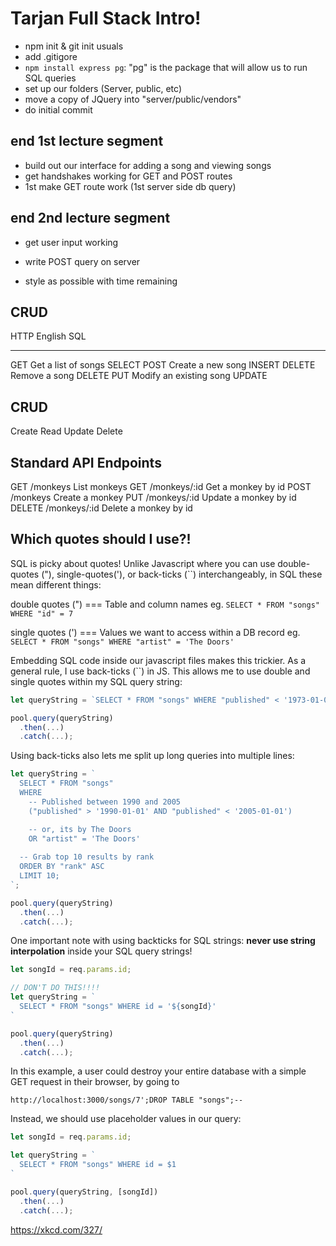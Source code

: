 Tarjan Full Stack Intro!
===

- npm init & git init usuals
- add .gitigore
- `npm install express pg`: "pg" is the package that will allow us to run SQL queries 
- set up our folders (Server, public, etc)
- move a copy of JQuery into "server/public/vendors"
- do initial commit

end 1st lecture segment
---

- build out our interface for adding a song and viewing songs
- get handshakes working for GET and POST routes
- 1st make GET route work (1st server side db query)


end 2nd lecture segment
---

- get user input working
- write POST query on server

- style as possible with time remaining


## CRUD

HTTP      English                       SQL
------    --------                      ------
GET       Get a list of songs           SELECT
POST      Create a new song             INSERT
DELETE    Remove a song                 DELETE
PUT       Modify an existing song       UPDATE


CRUD
------------------------
Create
Read
Update
Delete


Standard API Endpoints
------------------------
GET /monkeys          List monkeys
GET /monkeys/:id      Get a monkey by id
POST /monkeys         Create a monkey
PUT /monkeys/:id      Update a monkey by id
DELETE /monkeys/:id   Delete a monkey by id

## Which quotes should I use?!

SQL is picky about quotes! Unlike Javascript where you can use double-quotes ("), single-quotes('), or back-ticks (``) interchangeably, in SQL these mean different things:

double quotes (") === Table and column names
  eg. `SELECT * FROM "songs" WHERE "id" = 7`

single quotes (') === Values we want to access within a DB record
  eg. `SELECT * FROM "songs" WHERE "artist" = 'The Doors'`


Embedding SQL code inside our javascript files makes this trickier. As a general rule, I use back-ticks (``) in JS. This allows me to use double and single quotes within my SQL query string:

```js
let queryString = `SELECT * FROM "songs" WHERE "published" < '1973-01-01';`

pool.query(queryString)
  .then(...)
  .catch(...);
```

Using back-ticks also lets me split up long queries into multiple lines:

```js
let queryString = `
  SELECT * FROM "songs"
  WHERE 
    -- Published between 1990 and 2005
    ("published" > '1990-01-01' AND "published" < '2005-01-01')

    -- or, its by The Doors
    OR "artist" = 'The Doors'
  
  -- Grab top 10 results by rank
  ORDER BY "rank" ASC
  LIMIT 10;
`;

pool.query(queryString)
  .then(...)
  .catch(...);
```

One important note with using backticks for SQL strings: **never use string interpolation** inside your SQL query strings!

```js
let songId = req.params.id;

// DON'T DO THIS!!!!
let queryString = `
  SELECT * FROM "songs" WHERE id = '${songId}'
`

pool.query(queryString)
  .then(...)
  .catch(...);
```

In this example, a user could destroy your entire database with a simple GET request in their browser, by going to

```
http://localhost:3000/songs/7';DROP TABLE "songs";--
```

Instead, we should use placeholder values in our query:

```js
let songId = req.params.id;

let queryString = `
  SELECT * FROM "songs" WHERE id = $1
`

pool.query(queryString, [songId])
  .then(...)
  .catch(...);
```

https://xkcd.com/327/

